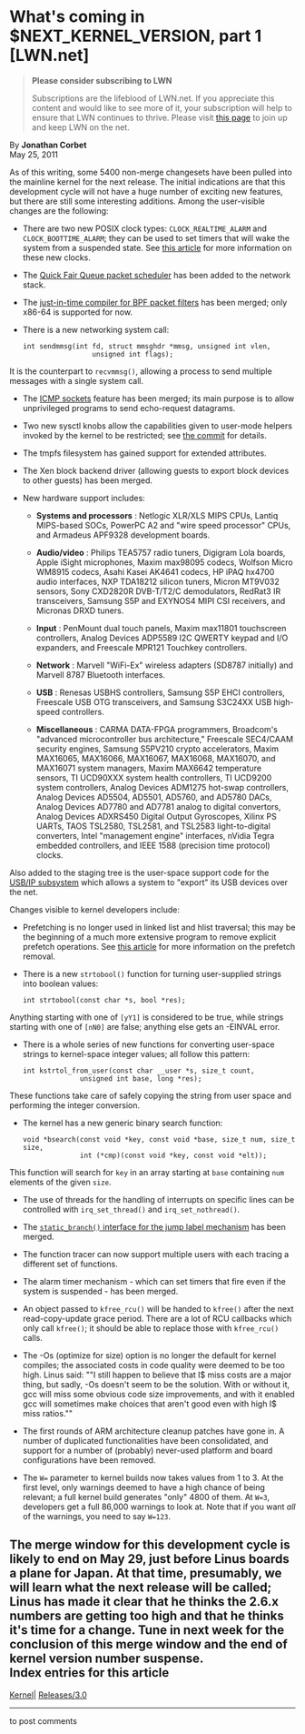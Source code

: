 # What's coming in $NEXT_KERNEL_VERSION, part 1 [LWN.net]

> **Please consider subscribing to LWN**
> 
> Subscriptions are the lifeblood of LWN.net. If you appreciate this content and would like to see more of it, your subscription will help to ensure that LWN continues to thrive. Please visit [this page](/Promo/nst-nag1/subscribe) to join up and keep LWN on the net. 

By **Jonathan Corbet**  
May 25, 2011 

As of this writing, some 5400 non-merge changesets have been pulled into the mainline kernel for the next release. The initial indications are that this development cycle will not have a huge number of exciting new features, but there are still some interesting additions. Among the user-visible changes are the following: 

  * There are two new POSIX clock types: `CLOCK_REALTIME_ALARM` and `CLOCK_BOOTTIME_ALARM`; they can be used to set timers that will wake the system from a suspended state. See [this article](/Articles/429925/) for more information on these new clocks. 

  * The [Quick Fair Queue packet scheduler](http://info.iet.unipi.it/~luigi/qfq/) has been added to the network stack. 

  * The [just-in-time compiler for BPF packet filters](/Articles/437981/) has been merged; only x86-64 is supported for now. 

  * There is a new networking system call: 
        
        int sendmmsg(int fd, struct mmsghdr *mmsg, unsigned int vlen,
                         unsigned int flags);
        

It is the counterpart to `recvmmsg()`, allowing a process to send multiple messages with a single system call. 

  * The [ICMP sockets](/Articles/420799/) feature has been merged; its main purpose is to allow unprivileged programs to send echo-request datagrams. 

  * Two new sysctl knobs allow the capabilities given to user-mode helpers invoked by the kernel to be restricted; see [the commit](http://git.kernel.org/linus/17f60a7da150fdd0cfb9756f86a262daa72c835f) for details. 

  * The tmpfs filesystem has gained support for extended attributes. 

  * The Xen block backend driver (allowing guests to export block devices to other guests) has been merged. 

  * New hardware support includes: 

    * **Systems and processors** : Netlogic XLR/XLS MIPS CPUs, Lantiq MIPS-based SOCs, PowerPC A2 and "wire speed processor" CPUs, and Armadeus APF9328 development boards. 

    * **Audio/video** : Philips TEA5757 radio tuners, Digigram Lola boards, Apple iSight microphones, Maxim max98095 codecs, Wolfson Micro WM8915 codecs, Asahi Kasei AK4641 codecs, HP iPAQ hx4700 audio interfaces, NXP TDA18212 silicon tuners, Micron MT9V032 sensors, Sony CXD2820R DVB-T/T2/C demodulators, RedRat3 IR transceivers, Samsung S5P and EXYNOS4 MIPI CSI receivers, and Micronas DRXD tuners. 

    * **Input** : PenMount dual touch panels, Maxim max11801 touchscreen controllers, Analog Devices ADP5589 I2C QWERTY keypad and I/O expanders, and Freescale MPR121 Touchkey controllers. 

    * **Network** : Marvell "WiFi-Ex" wireless adapters (SD8787 initially) and Marvell 8787 Bluetooth interfaces. 

    * **USB** : Renesas USBHS controllers, Samsung S5P EHCI controllers, Freescale USB OTG transceivers, and Samsung S3C24XX USB high-speed controllers. 

    * **Miscellaneous** : CARMA DATA-FPGA programmers, Broadcom's "advanced microcontroller bus architecture," Freescale SEC4/CAAM security engines, Samsung S5PV210 crypto accelerators, Maxim MAX16065, MAX16066, MAX16067, MAX16068, MAX16070, and MAX16071 system managers, Maxim MAX6642 temperature sensors, TI UCD90XXX system health controllers, TI UCD9200 system controllers, Analog Devices ADM1275 hot-swap controllers, Analog Devices AD5504, AD5501, AD5760, and AD5780 DACs, Analog Devices AD7780 and AD7781 analog to digital convertors, Analog Devices ADXRS450 Digital Output Gyroscopes, Xilinx PS UARTs, TAOS TSL2580, TSL2581, and TSL2583 light-to-digital converters, Intel "management engine" interfaces, nVidia Tegra embedded controllers, and IEEE 1588 (precision time protocol) clocks. 

Also added to the staging tree is the user-space support code for the [USB/IP subsystem](http://usbip.sourceforge.net/) which allows a system to "export" its USB devices over the net. 




Changes visible to kernel developers include: 

  * Prefetching is no longer used in linked list and hlist traversal; this may be the beginning of a much more extensive program to remove explicit prefetch operations. See [this article](/Articles/444336/) for more information on the prefetch removal. 

  * There is a new `strtobool()` function for turning user-supplied strings into boolean values: 
        
        int strtobool(const char *s, bool *res);
        

Anything starting with one of `[yY1]` is considered to be true, while strings starting with one of `[nN0]` are false; anything else gets an -EINVAL error. 

  * There is a whole series of new functions for converting user-space strings to kernel-space integer values; all follow this pattern: 
        
        int kstrtol_from_user(const char __user *s, size_t count, 
        			  unsigned int base, long *res);
        

These functions take care of safely copying the string from user space and performing the integer conversion. 

  * The kernel has a new generic binary search function: 
        
        void *bsearch(const void *key, const void *base, size_t num, size_t size,
        	          int (*cmp)(const void *key, const void *elt));
        

This function will search for `key` in an array starting at `base` containing `num` elements of the given `size`. 

  * The use of threads for the handling of interrupts on specific lines can be controlled with `irq_set_thread()` and `irq_set_nothread()`. 

  * The [`static_branch()` interface for the jump label mechanism](/Articles/436041/) has been merged. 

  * The function tracer can now support multiple users with each tracing a different set of functions. 

  * The alarm timer mechanism - which can set timers that fire even if the system is suspended - has been merged. 

  * An object passed to `kfree_rcu()` will be handed to `kfree()` after the next read-copy-update grace period. There are a lot of RCU callbacks which only call `kfree()`; it should be able to replace those with `kfree_rcu()` calls. 

  * The -Os (optimize for size) option is no longer the default for kernel compiles; the associated costs in code quality were deemed to be too high. Linus said: ""I still happen to believe that I$ miss costs are a major thing, but sadly, -Os doesn't seem to be the solution. With or without it, gcc will miss some obvious code size improvements, and with it enabled gcc will sometimes make choices that aren't good even with high I$ miss ratios."" 

  * The first rounds of ARM architecture cleanup patches have gone in. A number of duplicated functionalities have been consolidated, and support for a number of (probably) never-used platform and board configurations have been removed. 

  * The `W=` parameter to kernel builds now takes values from 1 to 3. At the first level, only warnings deemed to have a high chance of being relevant; a full kernel build generates "only" 4800 of them. At `W=3`, developers get a full 86,000 warnings to look at. Note that if you want _all_ of the warnings, you need to say `W=123`. 




The merge window for this development cycle is likely to end on May 29, just before Linus boards a plane for Japan. At that time, presumably, we will learn what the next release will be called; Linus has made it clear that he thinks the 2.6.x numbers are getting too high and that he thinks it's time for a change. Tune in next week for the conclusion of this merge window and the end of kernel version number suspense.  
Index entries for this article  
---  
[Kernel](/Kernel/Index)| [Releases/3.0](/Kernel/Index#Releases-3.0)  
  


* * *

to post comments 
